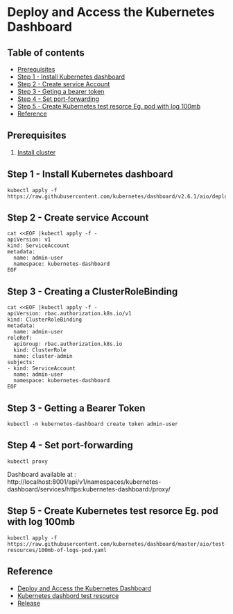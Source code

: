 # Deploy and Access the Kubernetes Dashboard
## Table of contents
  - [Prerequisites](#prerequisites)
  - [Step 1 - Install Kubernetes dashboard](#step-1---install-kubernetes-dashboard)
  - [Step 2 - Create service Account](#step-2---create-service-account)
  - [Step 3 - Geting a bearer token](#step-3---getting-a-bearer-token)
  - [Step 4 - Set port-forwarding](#step-4---set-port-forwarding)
  - [Step 5 - Create Kubernetes test resorce Eg. pod with log 100mb](#step-5---create-kubernetes-test-resorce-eg-pod-with-log-100mb)
  - [Reference](#reference)
## Prerequisites
1. [Install cluster](../README.md)
## Step 1 - Install Kubernetes dashboard
```shell
kubectl apply -f https://raw.githubusercontent.com/kubernetes/dashboard/v2.6.1/aio/deploy/recommended.yaml
```
## Step 2 - Create service Account
```shell
cat <<EOF |kubectl apply -f -
apiVersion: v1
kind: ServiceAccount
metadata:
  name: admin-user
  namespace: kubernetes-dashboard
EOF
```
## Step 3 - Creating a ClusterRoleBinding
```shell
cat <<EOF |kubectl apply -f -
apiVersion: rbac.authorization.k8s.io/v1
kind: ClusterRoleBinding
metadata:
  name: admin-user
roleRef:
  apiGroup: rbac.authorization.k8s.io
  kind: ClusterRole
  name: cluster-admin
subjects:
- kind: ServiceAccount
  name: admin-user
  namespace: kubernetes-dashboard
EOF
```
## Step 3 - Getting a Bearer Token
```shell
kubectl -n kubernetes-dashboard create token admin-user
```
## Step 4 - Set port-forwarding
```shell
kubectl proxy
```
Dashboard available at : http://localhost:8001/api/v1/namespaces/kubernetes-dashboard/services/https:kubernetes-dashboard:/proxy/

## Step 5 - Create Kubernetes test resorce Eg. pod with log 100mb
```shell
kubectl apply -f https://raw.githubusercontent.com/kubernetes/dashboard/master/aio/test-resources/100mb-of-logs-pod.yaml
```
## Reference
 - [Deploy and Access the Kubernetes Dashboard](https://kubernetes.io/docs/tasks/access-application-cluster/web-ui-dashboard/)
 - [Kubernetes dashbord test resource](https://github.com/kubernetes/dashboard/tree/master/aio/test-resources)
 - [Release](https://github.com/kubernetes/dashboard/releases)